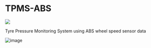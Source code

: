 # TPMS-ABS


 <a href="https://testerpresent.com.au/"><img src="https://img.shields.io/badge/Tester Present -Specialist Automotive Solutions-blue" /></a>    

Tyre Pressure Monitoring System using ABS wheel speed sensor data

										
![image](https://user-images.githubusercontent.com/57064943/160386630-cbe25b54-28a1-411e-a92c-0e0443db3bec.png)

